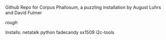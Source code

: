Github Repo for Corpus Phallosum, a puzzling installation by August Luhrs and David Fulmer


*rough*

Installs:
netatalk
python
fadecandy
sx1509
i2c-tools

